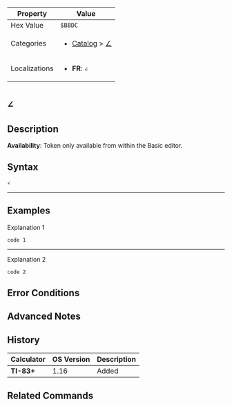 | Property      | Value |
|---------------|-------|
| Hex Value     | `$BBDC`|
| Categories    | <ul><li>[Catalog](<../categories/Catalog.md>) > [∠](<../categories/Catalog.md#∠>)</li></ul> |
| Localizations | <ul><li><b>FR</b>: `∠`</li></ul> |

# `∠`

## Description



<b>Availability</b>: Token only available from within the Basic editor.

## Syntax
`∠`

<hr>

## Examples

Explanation 1
```ti-basic
code 1
```
---
Explanation 2
```ti-basic
code 2
```

## Error Conditions


## Advanced Notes


## History
| Calculator | OS Version | Description |
|------------|------------|-------------|
| <b>TI-83+</b> | 1.16 | Added

## Related Commands

    
